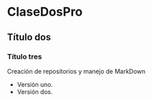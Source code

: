 # ClaseDosPro
## Título dos
### Título tres
Creación de repositorios y manejo de MarkDown
- Versión uno.
- Versión dos.
  
